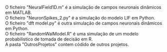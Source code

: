 O ficheiro "NeuralField1D.m" é a simulação de campos neuronais dinâmicos em MATLAB.<br /> 
O ficheiro "NeuronSpikes_2.py" é a simulação do modelo LIF em Python.<br /> 
O ficheiro "dft model.py" é outra simulação de campos neuronais dinâmicos em Python.<br /> 
O ficheiro "RandomWalModel.R" é uma simulação de um modelo probabilistico de tomada de decisão em R.<br /> 
A pasta "OutrosProjetos" contem códido de outros projetos.<br /> 
